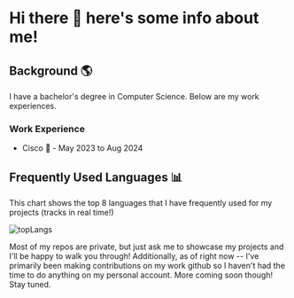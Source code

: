 # Hi there 👋 here's some info about me!

## Background 🌎

I have a bachelor's degree in Computer Science. Below are my work experiences.


### Work Experience

- Cisco 📶 - May 2023 to Aug 2024

## Frequently Used Languages 📊
This chart shows the top 8 languages that I have frequently used for my projects (tracks in real time!)

![topLangs](https://github-readme-stats-ochre-zeta.vercel.app/api/top-langs/?username=jtolentino1&hide_title=true&layout=compact&card_width=400&langs_count=8&exclude_repo=SENG300-Iteration3&hide=html,css)

Most of my repos are private, but just ask me to showcase my projects and I'll be happy to walk you through! Additionally, as of right now -- I've primarily been making contributions on my work github so I haven't had the time to do anything on my personal account. More coming soon though! Stay tuned.
